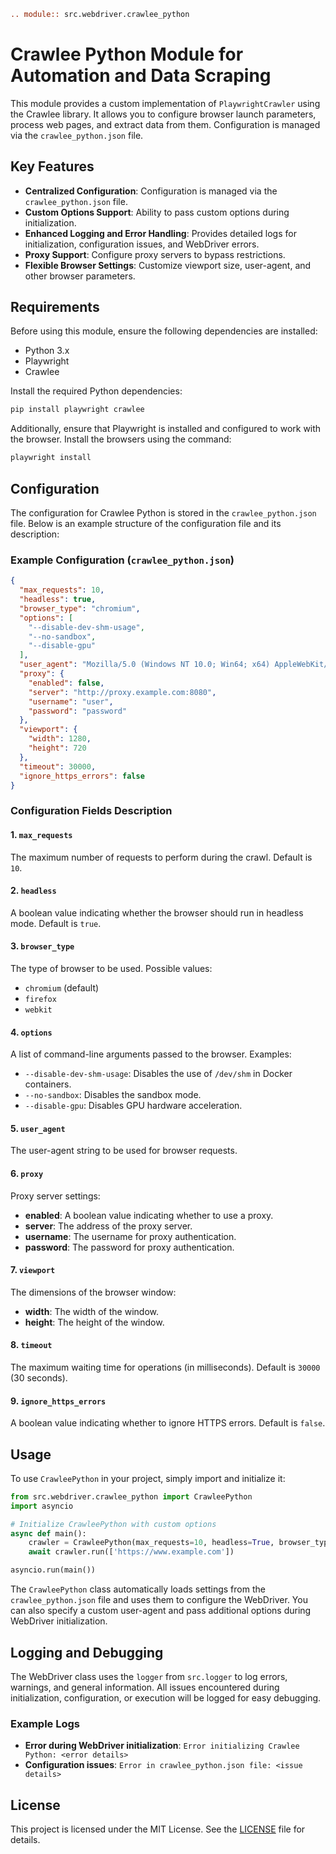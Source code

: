 ```rst
.. module:: src.webdriver.crawlee_python
```
# Crawlee Python Module for Automation and Data Scraping

This module provides a custom implementation of `PlaywrightCrawler` using the Crawlee library. It allows you to configure browser launch parameters, process web pages, and extract data from them. Configuration is managed via the `crawlee_python.json` file.

## Key Features

- **Centralized Configuration**: Configuration is managed via the `crawlee_python.json` file.
- **Custom Options Support**: Ability to pass custom options during initialization.
- **Enhanced Logging and Error Handling**: Provides detailed logs for initialization, configuration issues, and WebDriver errors.
- **Proxy Support**: Configure proxy servers to bypass restrictions.
- **Flexible Browser Settings**: Customize viewport size, user-agent, and other browser parameters.

## Requirements

Before using this module, ensure the following dependencies are installed:

- Python 3.x
- Playwright
- Crawlee

Install the required Python dependencies:

```bash
pip install playwright crawlee
```

Additionally, ensure that Playwright is installed and configured to work with the browser. Install the browsers using the command:

```bash
playwright install
```

## Configuration

The configuration for Crawlee Python is stored in the `crawlee_python.json` file. Below is an example structure of the configuration file and its description:

### Example Configuration (`crawlee_python.json`)

```json
{
  "max_requests": 10,
  "headless": true,
  "browser_type": "chromium",
  "options": [
    "--disable-dev-shm-usage",
    "--no-sandbox",
    "--disable-gpu"
  ],
  "user_agent": "Mozilla/5.0 (Windows NT 10.0; Win64; x64) AppleWebKit/537.36 (KHTML, like Gecko) Chrome/96.0.4664.110 Safari/537.36",
  "proxy": {
    "enabled": false,
    "server": "http://proxy.example.com:8080",
    "username": "user",
    "password": "password"
  },
  "viewport": {
    "width": 1280,
    "height": 720
  },
  "timeout": 30000,
  "ignore_https_errors": false
}
```

### Configuration Fields Description

#### 1. `max_requests`
The maximum number of requests to perform during the crawl. Default is `10`.

#### 2. `headless`
A boolean value indicating whether the browser should run in headless mode. Default is `true`.

#### 3. `browser_type`
The type of browser to be used. Possible values:
- `chromium` (default)
- `firefox`
- `webkit`

#### 4. `options`
A list of command-line arguments passed to the browser. Examples:
- `--disable-dev-shm-usage`: Disables the use of `/dev/shm` in Docker containers.
- `--no-sandbox`: Disables the sandbox mode.
- `--disable-gpu`: Disables GPU hardware acceleration.

#### 5. `user_agent`
The user-agent string to be used for browser requests.

#### 6. `proxy`
Proxy server settings:
- **enabled**: A boolean value indicating whether to use a proxy.
- **server**: The address of the proxy server.
- **username**: The username for proxy authentication.
- **password**: The password for proxy authentication.

#### 7. `viewport`
The dimensions of the browser window:
- **width**: The width of the window.
- **height**: The height of the window.

#### 8. `timeout`
The maximum waiting time for operations (in milliseconds). Default is `30000` (30 seconds).

#### 9. `ignore_https_errors`
A boolean value indicating whether to ignore HTTPS errors. Default is `false`.

## Usage

To use `CrawleePython` in your project, simply import and initialize it:

```python
from src.webdriver.crawlee_python import CrawleePython
import asyncio

# Initialize CrawleePython with custom options
async def main():
    crawler = CrawleePython(max_requests=10, headless=True, browser_type='chromium', options=["--headless"])
    await crawler.run(['https://www.example.com'])

asyncio.run(main())
```

The `CrawleePython` class automatically loads settings from the `crawlee_python.json` file and uses them to configure the WebDriver. You can also specify a custom user-agent and pass additional options during WebDriver initialization.

## Logging and Debugging

The WebDriver class uses the `logger` from `src.logger` to log errors, warnings, and general information. All issues encountered during initialization, configuration, or execution will be logged for easy debugging.

### Example Logs

- **Error during WebDriver initialization**: `Error initializing Crawlee Python: <error details>`
- **Configuration issues**: `Error in crawlee_python.json file: <issue details>`

## License

This project is licensed under the MIT License. See the [LICENSE](../../LICENSE) file for details.
